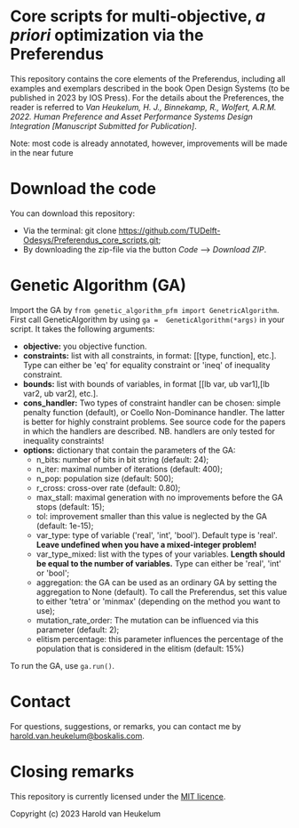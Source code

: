# Core scripts for multi-objective, _a priori_ optimization via the Preferendus

This repository contains the core elements of the Preferendus, including all examples and exemplars described in the
book Open Design Systems (to be published in 2023 by IOS Press). For the details about the Preferences, the reader is referred to 
*Van Heukelum, H. J., Binnekamp, R., Wolfert, A.R.M. 2022. Human Preference and Asset Performance Systems Design Integration
[Manuscript Submitted for Publication]*.

Note: most code is already annotated, however, improvements will be made in the near future

# Download the code

You can download this repository:

- Via the terminal: git clone https://github.com/TUDelft-Odesys/Preferendus_core_scripts.git;
- By downloading the zip-file via the button *Code* --> *Download ZIP*.

# Genetic Algorithm (GA)

Import the GA by `from genetic_algorithm_pfm import GenetricAlgorithm`. First call GeneticAlgorithm by using `ga = 
GeneticAlgorithm(*args)` in your script. It takes the following arguments:

- **objective:** you objective function.
- **constraints:** list with all constraints, in format: [[type, function], etc.]. Type can either be 'eq' for equality
  constraint or 'ineq' of inequality constraint.
- **bounds:** list with bounds of variables, in format [[lb var, ub var1],[lb var2, ub var2], etc.].
- **cons_handler:** Two types of constraint handler can be chosen: simple penalty function (default), or Coello
  Non-Dominance handler. The latter is better for highly constraint problems. See source code for the papers in which
  the handlers are described. NB. handlers are only tested for inequality constraints!
- **options:** dictionary that contain the parameters of the GA:
    - n_bits: number of bits in bit string (default: 24);
    - n_iter: maximal number of iterations (default: 400);
    - n_pop: population size (default: 500);
    - r_cross: cross-over rate (default: 0.80);
    - max_stall: maximal generation with no improvements before the GA stops (default: 15);
    - tol: improvement smaller than this value is neglected by the GA (default: 1e-15);
    - var_type: type of variable ('real', 'int', 'bool'). Default type is 'real'. **Leave undefined when you have a mixed-integer problem!**
    - var_type_mixed: list with the types of your variables. **Length should be equal to the number of variables.** Type can either be 'real', 'int' or 'bool';
    - aggregation: the GA can be used as an ordinary GA by setting the aggregation to None (default). To call the Preferendus, set this value to either 'tetra' or 'minmax' (depending on the method you want to use);
    - mutation_rate_order: The mutation can be influenced via this parameter (default: 2);
    - elitism percentage: this parameter influences the percentage of the population that is considered in the elitism (default: 15%) 

To run the GA, use `ga.run()`.

# Contact

For questions, suggestions, or remarks, you can contact me by harold.van.heukelum@boskalis.com.

# Closing remarks

This repository is currently licensed under the [MIT licence](https://choosealicense.com/licenses/mit/).

Copyright (c) 2023 Harold van Heukelum
